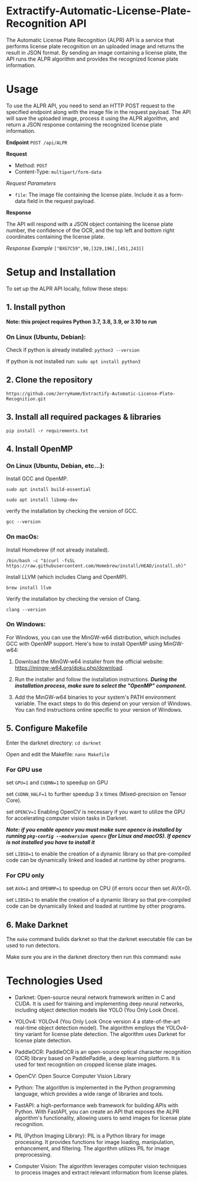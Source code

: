 # Extractify-Automatic-License-Plate-Recognition API
The Automatic License Plate Recognition (ALPR) API is a service that performs license plate recognition on an uploaded image and returns the result in JSON format. By sending an image containing a license plate, the API runs the ALPR algorithm and provides the recognized license plate information.

# Usage
To use the ALPR API, you need to send an HTTP POST request to the specified endpoint along with the image file in the request payload. The API will save the uploaded image, process it using the ALPR algorithm, and return a JSON response containing the recognized license plate information.

**Endpoint**
`POST /api/ALPR`

**Request**

- Method: `POST`
- Content-Type: `multipart/form-data`

_Request Parameters_

- `file`: The image file containing the license plate. Include it as a form-data field in the request payload.

**Response**

The API will respond with a JSON object containing the license plate number, the confidence of the OCR, and the top left and bottom right coordinates containing the license plate.

_Response Example_
`["BXG7C59",90,[329,196],[451,243]]`

# Setup and Installation

To set up the ALPR API locally, follow these steps:

## 1. Install python

**Note: this project requires Python 3.7, 3.8, 3.9, or 3.10 to run**

### On Linux (Ubuntu, Debian):

Check if python is already installed: `python3 --version`

If python is  not installed run: `sudo apt install python3`

## 2. Clone the repository

`https://github.com/JerryHamm/Extractify-Automatic-License-Plate-Recognition.git`

## 3. Install all required packages & libraries
`pip install -r requirements.txt`

## 4. Install OpenMP
### On Linux (Ubuntu, Debian, etc...):
Install GCC and OpenMP.

`sudo apt install build-essential`

`sudo apt install libomp-dev`

verify the installation by checking the version of GCC.

`gcc --version`

### On macOs:
Install Homebrew (if not already installed).

`/bin/bash -c "$(curl -fsSL https://raw.githubusercontent.com/Homebrew/install/HEAD/install.sh)"`

Install LLVM (which includes Clang and OpenMP).

`brew install llvm`

Verify the installation by checking the version of Clang.

`clang --version`

### On Windows:
For Windows, you can use the MinGW-w64 distribution, which includes GCC with OpenMP support. Here's how to install OpenMP using MinGW-w64:

1. Download the MinGW-w64 installer from the official website: https://mingw-w64.org/doku.php/download.

2. Run the installer and follow the installation instructions. **_During the installation process, make sure to select the "OpenMP" component._**

3. Add the MinGW-w64 binaries to your system's PATH environment variable. The exact steps to do this depend on your version of Windows. You can find instructions online specific to your version of Windows.

## 5. Configure Makefile
Enter the darknet directory: `cd darknet`

Open and edit the Makefile: `nano Makefile`

### For GPU use
set `GPU=1` and `CUDNN=1` to speedup on GPU

set `CUDNN_HALF=1` to further speedup 3 x times (Mixed-precision on Tensor Core).

set `OPENCV=1` Enabling OpenCV is necessary if you want to utilize the GPU for accelerating computer vision tasks in Darknet.

**_Note: if you enable opencv you must make sure opencv is installed by running `pkg-config --modversion opencv` (for Linux and macOS). If opencv is not installed you have to install it_**

set `LIBSO=1` to enable the creation of a dynamic library so that pre-compiled code can be dynamically linked and loaded at runtime by other programs.

### For CPU only
set `AVX=1` and `OPENMP=1` to speedup on CPU (if errors occur then set AVX=0).

set `LIBSO=1` to enable the creation of a dynamic library so that pre-compiled code can be dynamically linked and loaded at runtime by other programs.

## 6. Make Darknet
The `make` command builds darknet so that the darknet executable file can be used to run detectors.

Make sure you are in the darknet directory then run this command: `make`

# Technologies Used

- Darknet: Open-source neural network framework written in C and CUDA. It is used for training and implementing deep neural networks, including object detection models like YOLO (You Only Look Once).

- YOLOv4: YOLOv4 (You Only Look Once version 4 a state-of-the-art real-time object detection model). The algorithm employs the YOLOv4-tiny variant for license plate detection. The algorithm uses Darknet for license plate detection.

- PaddleOCR: PaddleOCR is an open-source optical character recognition (OCR) library based on PaddlePaddle, a deep learning platform. It is used for text recognition on cropped license plate images.

- OpenCV: Open Source Computer Vision Library

- Python: The algorithm is implemented in the Python programming language, which provides a wide range of libraries and tools.

- FastAPI: a high-performance web framework for building APIs with Python. With FastAPI, you can create an API that exposes the ALPR algorithm's functionality, allowing users to send images for license plate recognition.

- PIL (Python Imaging Library): PIL is a Python library for image processing. It provides functions for image loading, manipulation, enhancement, and filtering. The algorithm utilizes PIL for image preprocessing.

- Computer Vision: The algorithm leverages computer vision techniques to process images and extract relevant information from license plates.
